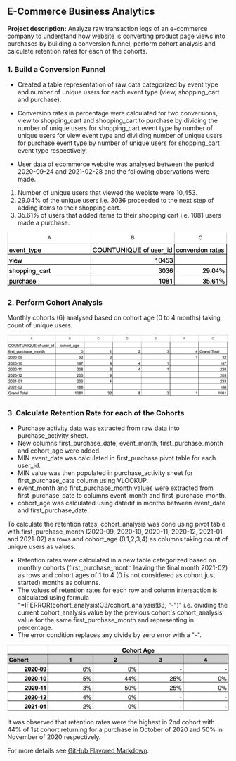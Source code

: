 ## E-Commerce Business Analytics

**Project description:** Analyze raw transaction logs of an e-commerce company to understand how website is converting product page views into purchases by building a conversion funnel, perform cohort analysis and calculate retention rates for each of the cohorts.

### 1. Build a Conversion Funnel

- Created a table representation of raw data categorized by event type and number of unique users for each event type (view, shopping_cart and purchase).
- Conversion rates in percentage were calculated for two conversions, view to shopping_cart and shopping_cart to purchase by dividing the number of unique users for shopping_cart event type by number of unique users for view event type and diviiding number of unique users for purchase event type by number of unique users for shopping_cart event type respectively.

- User data of ecommerce website was analysed between the period 2020-09-24 and 2021-02-28 and the following observations were made.
1. Number of unique users that viewed the webiste were 10,453.
2. 29.04% of the unique users i.e. 3036 proceeded to the next step of adding items to their shopping cart.
3. 35.61% of users that added items to their shopping cart i.e. 1081 users made a purchase.

<img src="images/Conversion Funnel.png?raw=true"/>

### 2. Perform Cohort Analysis

Monthly cohorts (6) analysed based on cohort age (0 to 4 months) taking count of unique users.

<img src="images/Cohort Analysis.png?raw=true"/>

### 3. Calculate Retention Rate for each of the Cohorts

- Purchase activity data was extracted from raw data into purchase_activity sheet.
- New columns first_purchase_date, event_month, first_purchase_month and cohort_age were added.
- MIN event_date was calculated in first_purchase pivot table for each user_id.
- MIN value was then populated in purchase_activity sheet for first_purchase_date column using VLOOKUP.
- event_month and first_purchase_month values were extracted from first_purchase_date to columns event_month and first_purchase_month.
- cohort_age was calculated using datedif in months between event_date and first_purchase_date.

To calculate the retention rates, cohort_analysis was done using pivot table with first_purchase_month (2020-09, 2020-10, 2020-11, 2020-12, 2021-01 and 2021-02) as rows and cohort_age (0,1,2,3,4) as columns taking count of unique users as values. 
- Retention rates were calculated in a new table categorized based on monthly cohorts (first_purchase_month leaving the final month 2021-02) as rows and cohort ages of 1 to 4 (0 is not considered as cohort just started) months as columns.
- The values of retention rates for each row and column intersaction is calculated using formula "=IFERROR(cohort_analysis!C3/cohort_analysis!B3, "-")" i.e. dividing the current cohort_analysis value by the previous cohort's cohort_analysis value for the same first_purchase_month and representing in percentage.
- The error condition replaces any divide by zero error with a "-".

<img src="images/Retention Rate.png?raw=true"/>

It was observed that retention rates were the highest in 2nd cohort with 44% of 1st cohort returning for a purchase in October of 2020 and 50% in November of 2020 respectively.

For more details see [GitHub Flavored Markdown](https://guides.github.com/features/mastering-markdown/).

